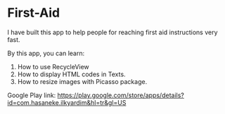 # First-Aid
I have built this app to help people for reaching first aid instructions very fast.

By this app, you can learn:
1. How to use RecycleView
2. How to display HTML codes in Texts.
3. How to resize images with Picasso package.

Google Play link:  https://play.google.com/store/apps/details?id=com.hasaneke.ilkyardim&hl=tr&gl=US





